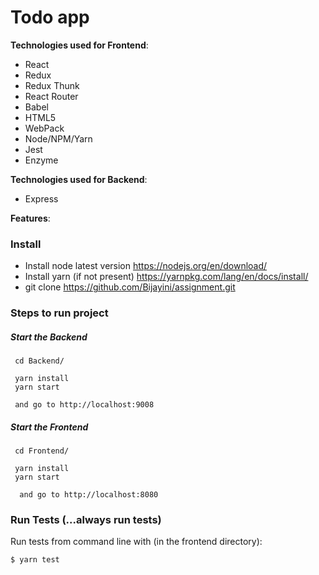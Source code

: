 # Todo app

**Technologies used for Frontend**:
* React
* Redux
* Redux Thunk
* React Router
* Babel
* HTML5
* WebPack
* Node/NPM/Yarn
* Jest
* Enzyme

**Technologies used for Backend**:
* Express

**Features**:
### Install
* Install node latest version
    https://nodejs.org/en/download/
* Install yarn (if not present)
    https://yarnpkg.com/lang/en/docs/install/
* git clone 
    https://github.com/Bijayini/assignment.git
    
### Steps to run project    

##### Start the Backend

```shell
 cd Backend/
 
 yarn install
 yarn start
 
 and go to http://localhost:9008
```

##### Start the Frontend

```shell
 cd Frontend/  
 
 yarn install
 yarn start
 
  and go to http://localhost:8080
```
    

### Run Tests (...always run tests)
Run tests from command line with (in the frontend directory):
```
$ yarn test
``` 